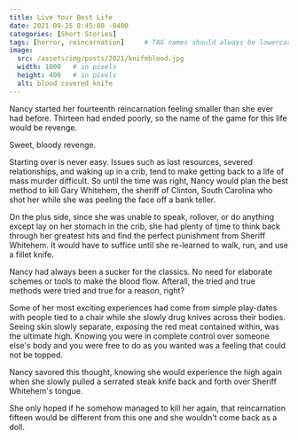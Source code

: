 ```yaml
---
title: Live Your Best Life
date: 2021-09-25 8:45:00 -0400
categories: [Short Stories]
tags: [horror, reincarnation]     # TAG names should always be lowercase
image:
  src: /assets/img/posts/2021/knifeblood.jpg
  width: 1000   # in pixels
  height: 400   # in pixels
  alt: blood covered knife
---
```


Nancy started her fourteenth reincarnation feeling smaller than she ever had before. Thirteen had ended poorly, so the name of the game for this life would be revenge.

Sweet, bloody revenge.

Starting over is never easy. Issues such as lost resources, severed relationships, and waking up in a crib, tend to make getting back to a life of mass murder difficult. So until the time was right, Nancy would plan the best method to kill Gary Whitehem, the sheriff of Clinton, South Carolina who shot her while she was peeling the face off a bank teller.

On the plus side, since she was unable to speak, rollover, or do anything except lay on her stomach in the crib, she had plenty of time to think back through her greatest hits and find the perfect punishment from Sheriff Whitehem. It would have to suffice until she re-learned to walk, run, and use a fillet knife.

Nancy had always been a sucker for the classics. No need for elaborate schemes or tools to make the blood flow. Afterall, the tried and true methods were tried and true for a reason, right?

Some of her most exciting experiences had come from simple play-dates with people tied to a chair while she slowly drug knives across their bodies. Seeing skin slowly separate, exposing the red meat contained within, was the ultimate high. Knowing you were in complete control over someone else's body and you were free to do as you wanted was a feeling that could not be topped.

Nancy savored this thought, knowing she would experience the high again when she slowly pulled a serrated steak knife back and forth over Sheriff Whitehem's tongue.

She only hoped if he somehow managed to kill her again, that reincarnation fifteen would be different from this one and she wouldn't come back as a doll.